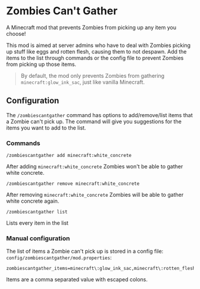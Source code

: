 # Zombies Can't Gather

A Minecraft mod that prevents Zombies from picking up any item you choose!

This mod is aimed at server admins who have to deal with Zombies picking up stuff like
eggs and rotten flesh, causing them to not despawn. Add the items to the list through commands
or the config file to prevent Zombies from picking up those items.

> By default, the mod only prevents Zombies from gathering `minecraft:glow_ink_sac`, just like vanilla Minecraft.

## Configuration

The `/zombiescantgather` command has options to add/remove/list items that a Zombie can't pick up. The
command will give you suggestions for the items you want to add to the list.

### Commands

```
/zombiescantgather add minecraft:white_concrete
```
After adding `minecraft:white_concrete` Zombies won't be able to gather white concrete.

```
/zombiescantgather remove minecraft:white_concrete
```
After removing `minecraft:white_concrete` Zombies will be able to gather white concrete again.

```
/zombiescantgather list
```
Lists every item in the list

### Manual configuration

The list of items a Zombie can't pick up is stored in a config file: `config/zombiescantgather/mod.properties`:

```properties
zombiescantgather_items=minecraft\:glow_ink_sac,minecraft\:rotten_flesh,minecraft\:white_concrete,minecraft\:acacia_leaves
```
Items are a comma separated value with escaped colons.

